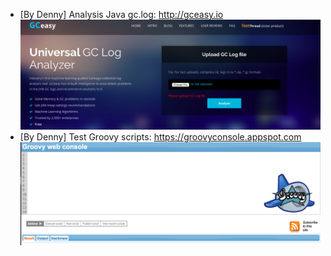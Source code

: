 * [By Denny] Analysis Java gc.log: http://gceasy.io
![](./images/gceasy-java-gc.png)
* [By Denny] Test Groovy scripts: https://groovyconsole.appspot.com
![](./images/run-groovy.png)
